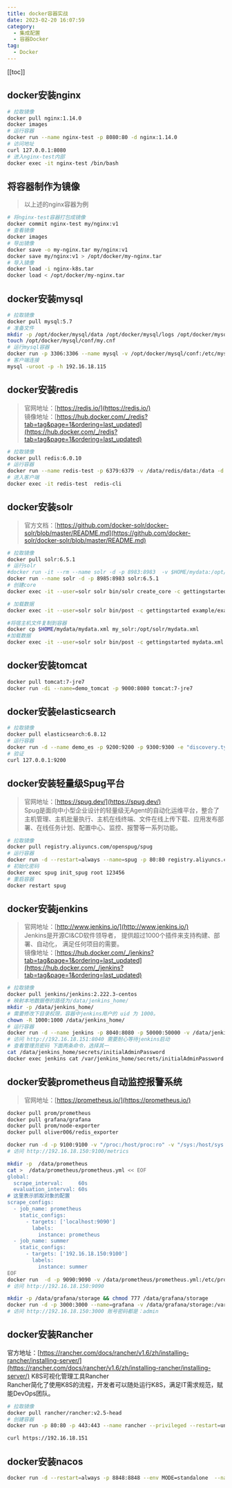 ```yaml
---
title: docker容器实战
date: 2023-02-20 16:07:59
category: 
  - 集成配置
  - 容器Docker
tag: 
  - Docker
---
```


<!-- more -->
[[toc]]

## docker安装nginx
```bash
# 拉取镜像
docker pull nginx:1.14.0
docker images
# 运行容器
docker run --name nginx-test -p 8080:80 -d nginx:1.14.0
# 访问地址
curl 127.0.0.1:8080
# 进入nginx-test内部
docker exec -it nginx-test /bin/bash
```

## 将容器制作为镜像
> 以上述的nginx容器为例
```bash
# 将nginx-test容器打包成镜像
docker commit nginx-test my/nginx:v1
# 查看镜像
docker images
# 导出镜像
docker save -o my-nginx.tar my/nginx:v1
docker save my/nginx:v1 > /opt/docker/my-nginx.tar
# 导入镜像
docker load -i nginx-k8s.tar
docker load < /opt/docker/my-nginx.tar
```

## docker安装mysql
```bash
# 拉取镜像
docker pull mysql:5.7
# 准备文件
mkdir -p /opt/docker/mysql/data /opt/docker/mysql/logs /opt/docker/mysql/conf
touch /opt/docker/mysql/conf/my.cnf
# 运行mysql容器
docker run -p 3306:3306 --name mysql -v /opt/docker/mysql/conf:/etc/mysql/conf.d -v /opt/docker/mysql/logs:/logs -v /opt/docker/mysql/data:/var/lib/mysql -e MYSQL_ROOT_PASSWORD=123456 -d mysql:5.7
# 客户端连接
mysql -uroot -p -h 192.16.18.115
```

## docker安装redis
> 官网地址：[https://redis.io/](https://redis.io/)<br/>
> 镜像地址：[https://hub.docker.com/_/redis?tab=tag&page=1&ordering=last_updated](https://hub.docker.com/_/redis?tab=tag&page=1&ordering=last_updated)
```bash
# 拉取镜像
docker pull redis:6.0.10
# 运行容器
docker run --name redis-test -p 6379:6379 -v /data/redis/data:/data -d redis:6.0.10 --appendonly yes 
# 进入客户端
docker exec -it redis-test  redis-cli
```

## docker安装solr
> 官方文档：[https://github.com/docker-solr/docker-solr/blob/master/README.md](https://github.com/docker-solr/docker-solr/blob/master/README.md)
```bash
# 拉取镜像
docker pull solr:6.5.1
# 运行solr
#docker run -it --rm --name solr -d -p 8983:8983  -v $HOME/mydata:/opt/solr/mydata solr:6.5.1
docker run --name solr -d -p 8985:8983 solr:6.5.1
# 创建core
docker exec -it --user=solr solr bin/solr create_core -c gettingstarted

# 加载数据
docker exec -it --user=solr solr bin/post -c gettingstarted example/exampledocs/manufacturers.xml

#将宿主机文件复制到容器
docker cp $HOME/mydata/mydata.xml my_solr:/opt/solr/mydata.xml
#加载数据
docker exec -it --user=solr solr bin/post -c gettingstarted mydata.xml
```

## docker安装tomcat
```bash
docker pull tomcat:7-jre7
docker run -di --name=demo_tomcat -p 9000:8080 tomcat:7-jre7
```

## docker安装elasticsearch
```bash
# 拉取镜像
docker pull elasticsearch:6.8.12
# 运行容器
docker run -d --name demo_es -p 9200:9200 -p 9300:9300 -e "discovery.type=single-node" elasticsearch:6.8.12
# 验证
curl 127.0.0.1:9200
```

## docker安装轻量级Spug平台
> 官网地址：[https://spug.dev/](https://spug.dev/)<br/>
> Spug是面向中小型企业设计的轻量级无Agent的自动化运维平台，整合了主机管理、主机批量执行、主机在线终端、文件在线上传下载、应用发布部署、在线任务计划、配置中心、监控、报警等一系列功能。
```bash
# 拉取镜像
docker pull registry.aliyuncs.com/openspug/spug
# 运行容器
docker run -d --restart=always --name=spug -p 80:80 registry.aliyuncs.com/openspug/spug
# 初始化密码
docker exec spug init_spug root 123456
# 重启容器
docker restart spug
```

## docker安装jenkins
> 官网地址：[http://www.jenkins.io/](http://www.jenkins.io/)<br/>
> Jenkins是开源CI&CD软件领导者， 提供超过1000个插件来支持构建、部署、自动化， 满足任何项目的需要。<br/>
> 镜像地址：[https://hub.docker.com/_/jenkins?tab=tag&page=1&ordering=last_updated](https://hub.docker.com/_/jenkins?tab=tag&page=1&ordering=last_updated)
```bash
# 拉取镜像
docker pull jenkins/jenkins:2.222.3-centos
# 映射本地数据卷的路径为/data/jenkins_home/
mkdir -p /data/jenkins_home/
# 需要修改下目录权限，容器中jenkins用户的 uid 为 1000。
chown -R 1000:1000 /data/jenkins_home/
# 运行容器
docker run -d --name jenkins -p 8040:8080 -p 50000:50000 -v /data/jenkins_home:/var/jenkins_home jenkins/jenkins:2.222.3-centos
# 访问 http://192.16.18.151:8040 需要耐心等待jenkins启动
# 查看管理员密码 下面两条命令，选择其一
cat /data/jenkins_home/secrets/initialAdminPassword
docker exec jenkins cat /var/jenkins_home/secrets/initialAdminPassword
```

## docker安装prometheus自动监控报警系统
> 官网地址：[https://prometheus.io/](https://prometheus.io/)<br/>

```bash
docker pull prom/prometheus
docker pull grafana/grafana
docker pull prom/node-exporter
docker pull oliver006/redis_exporter

docker run -d -p 9100:9100 -v "/proc:/host/proc:ro" -v "/sys:/host/sys:ro" -v "/:/rootfs:ro" prom/node-exporter
# 访问 http://192.16.18.150:9100/metrics

mkdir -p  /data/prometheus
cat >  /data/prometheus/prometheus.yml << EOF
global:
  scrape_interval:     60s
  evaluation_interval: 60s
# 这里表示抓取对象的配置
scrape_configs:
  - job_name: prometheus
    static_configs:
      - targets: ['localhost:9090']
        labels:
          instance: prometheus
  - job_name: summer
    static_configs:
      - targets: ['192.16.18.150:9100']
        labels:
          instance: summer
EOF
docker run  -d -p 9090:9090 -v /data/prometheus/prometheus.yml:/etc/prometheus/prometheus.yml prom/prometheus
# 访问 http://192.16.18.150:9090

mkdir -p /data/grafana/storage && chmod 777 /data/grafana/storage
docker run -d -p 3000:3000 --name=grafana -v /data/grafana/storage:/var/lib/grafana grafana/grafana
# 访问 http://192.16.18.150:3000 账号密码都是：admin
```

## docker安装Rancher
官方地址：[https://rancher.com/docs/rancher/v1.6/zh/installing-rancher/installing-server/](https://rancher.com/docs/rancher/v1.6/zh/installing-rancher/installing-server/)
K8S可视化管理工具Rancher  
Rancher简化了使用K8S的流程，开发者可以随处运行K8S，满足IT需求规范，赋能DevOps团队。

``` bash
# 拉取镜像
docker pull rancher/rancher:v2.5-head
# 创建容器
docker run -p 80:80 -p 443:443 --name rancher --privileged --restart=unless-stopped -d rancher/rancher:v2.5-head

curl https://192.16.18.151
```

## docker安装nacos
```bash
docker run -d --restart=always -p 8848:8848 --env MODE=standalone  --name nacos  nacos/nacos-server:2.0.1
```